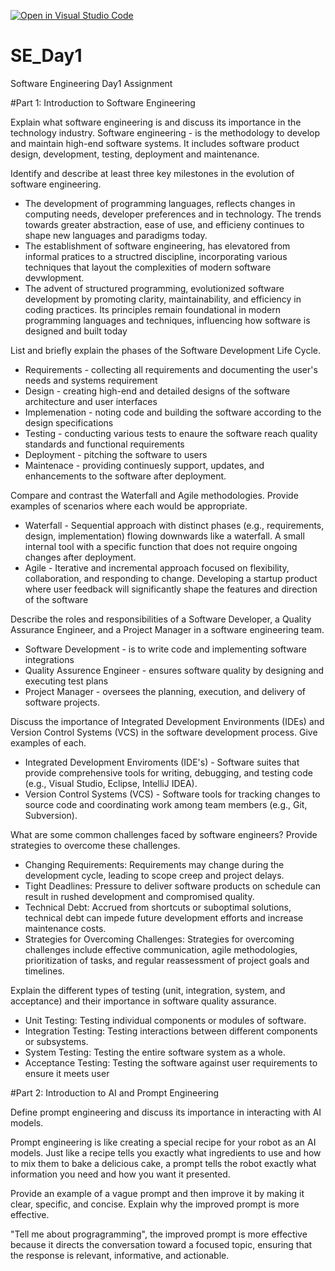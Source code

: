 [![Open in Visual Studio Code](https://classroom.github.com/assets/open-in-vscode-2e0aaae1b6195c2367325f4f02e2d04e9abb55f0b24a779b69b11b9e10269abc.svg)](https://classroom.github.com/online_ide?assignment_repo_id=15617711&assignment_repo_type=AssignmentRepo)
# SE_Day1
Software Engineering Day1 Assignment

#Part 1: Introduction to Software Engineering

Explain what software engineering is and discuss its importance in the technology industry.
Software engineering - is the methodology to develop and maintain high-end software systems. It includes software product design, development, testing, deployment and maintenance.

Identify and describe at least three key milestones in the evolution of software engineering.
* The development of programming languages, reflects changes in computing needs, developer preferences and in technology. The trends towards greater abstraction, ease of use, and efficieny continues to shape new languages and paradigms today.
* The establishment of software engineering, has elevatored from informal pratices to a structred discipline, incorporating various techniques that layout the complexities of modern software devwlopment.
* The advent of structured programming, evolutionized software development by promoting clarity, maintainability, and efficiency in coding practices. Its principles remain foundational in modern programming languages and techniques, influencing how software is designed and built today 

List and briefly explain the phases of the Software Development Life Cycle.
* Requirements - collecting all requirements and documenting the user's needs and systems requirement
* Design - creating high-end and detailed designs of the software architecture and user interfaces
* Implemenation - noting code and building the software according to the design specifications
* Testing - conducting various tests to enaure the software reach quality standards and functional requirements 
* Deployment - pitching the software to users 
* Maintenace - providing continuesly support, updates, and enhancements to the software after deployment.

Compare and contrast the Waterfall and Agile methodologies. Provide examples of scenarios where each would be appropriate.
* Waterfall - Sequential approach with distinct phases (e.g., requirements, design, implementation) flowing downwards like a waterfall. A small internal tool with a specific function that does not require ongoing changes after deployment.
* Agile - Iterative and incremental approach focused on flexibility, collaboration, and responding to change. Developing a startup product where user feedback will significantly shape the features and direction of the software

Describe the roles and responsibilities of a Software Developer, a Quality Assurance Engineer, and a Project Manager in a software engineering team.
* Software Development - is to write code and implementing software integrations 
* Quality Assurence Engineer - ensures software quality by designing and executing test plans
* Project Manager - oversees the planning, execution, and delivery of software projects.

Discuss the importance of Integrated Development Environments (IDEs) and Version Control Systems (VCS) in the software development process. Give examples of each.
* Integrated Development Enviroments (IDE's) - Software suites that provide comprehensive tools for writing, debugging, and testing code (e.g., Visual Studio, Eclipse, IntelliJ IDEA).
* Version Control Systems (VCS) - Software tools for tracking changes to source code and coordinating work among team members (e.g., Git, Subversion).

What are some common challenges faced by software engineers? Provide strategies to overcome these challenges.
* Changing Requirements: Requirements may change during the development cycle, leading to scope creep and project delays.
* Tight Deadlines: Pressure to deliver software products on schedule can result in rushed development and compromised quality.
* Technical Debt: Accrued from shortcuts or suboptimal solutions, technical debt can impede future development efforts and increase maintenance costs.
* Strategies for Overcoming Challenges: Strategies for overcoming challenges include effective communication, agile methodologies, prioritization of tasks, and regular reassessment of project goals and timelines.

Explain the different types of testing (unit, integration, system, and acceptance) and their importance in software quality assurance.
* Unit Testing: Testing individual components or modules of software.
* Integration Testing: Testing interactions between different components or subsystems.
* System Testing: Testing the entire software system as a whole.
* Acceptance Testing: Testing the software against user requirements to ensure it meets user 

#Part 2: Introduction to AI and Prompt Engineering


Define prompt engineering and discuss its importance in interacting with AI models.

Prompt engineering is like creating a special recipe for your robot as an AI models. Just like a recipe tells you exactly what ingredients to use and how to mix them to bake a delicious cake, a prompt tells the robot exactly what information you need and how you want it presented.

Provide an example of a vague prompt and then improve it by making it clear, specific, and concise. Explain why the improved prompt is more effective.

"Tell me about progragramming", the improved prompt is more effective because it directs the conversation toward a focused topic, ensuring that the response is relevant, informative, and actionable.
